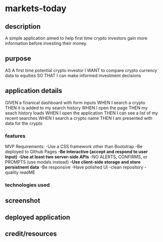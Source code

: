 # markets-today

## description
A simple application aimed to help first time crypto investors gain more information before investing their money.

## purpose

AS A first time potential crypto investor
I WANT to compare crypto currency data to equities
SO THAT I can make informed investment decisions

## application details

GIVEN a finanical dashboard with form inputs
WHEN I search a crypto
THEN it is added to my search history
WHEN I open the page
THEN my seach history loads
WHEN I open the application
THEN I can see a list of my recent searches
WHEN I search a crypto name
THEN I am presented with data for the crypto

### features

MVP Requirements:
	-Use a CSS framework other than Bootstrap
	-Be deployed to GIthub Pages
	**-Be interactive (accept and respond to user input)**
	**-Use at least two server-side APIs**
	-NO ALERTS, CONFIRMS, or PROMPTS (use modals instead)
	**-Use client-side storage and store persistnent data**
	-Be responsive
	-Have polished UI
	-clean repository
	-quality readME

### technologies used

## screenshot

## deployed application

## credit/resources

